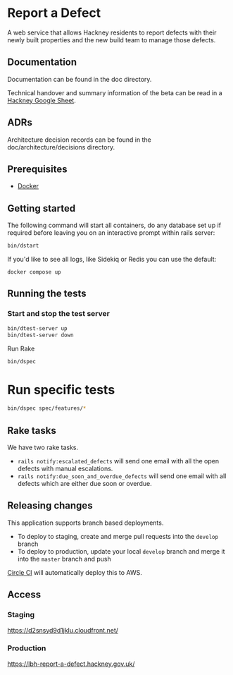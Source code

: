 # Report a Defect

A web service that allows Hackney residents to report defects with their newly built properties and the new build team to manage those defects.

## Documentation

Documentation can be found in the doc directory.

Technical handover and summary information of the beta can be read in a [Hackney Google Sheet](https://docs.google.com/document/d/1qfhREOLLcKOf4VKfXmLAVF1-qHxTTBLZGfYCgIqlVJE/edit).

## ADRs

Architecture decision records can be found in the doc/architecture/decisions directory.

## Prerequisites

* [Docker](https://docs.docker.com/docker-for-mac)

## Getting started

The following command will start all containers, do any database set up if required before leaving you on an interactive prompt within rails server:

```bash
bin/dstart
```

If you'd like to see all logs, like Sidekiq or Redis you can use the default:

```
docker compose up
```

## Running the tests

### Start and stop the test server

```bash
bin/dtest-server up
bin/dtest-server down
```

Run Rake

```bash
bin/dspec
```

# Run specific tests

```bash
bin/dspec spec/features/*
```

## Rake tasks

We have two rake tasks.

* `rails notify:escalated_defects` will send one email with all the open defects
with manual escalations.
* `rails notify:due_soon_and_overdue_defects` will send one email with all defects
which are either due soon or overdue.

## Releasing changes

This application supports branch based deployments.

* To deploy to staging, create and merge pull requests into the `develop` branch
* To deploy to production, update your local `develop` branch and merge it into
  the `master` branch and push

[Circle CI](https://app.circleci.com/pipelines/github/LBHackney-IT/report-a-defect)
will automatically deploy this to AWS.

## Access

### Staging

<https://d2snsyd9d1jklu.cloudfront.net/>

### Production

<https://lbh-report-a-defect.hackney.gov.uk/>
